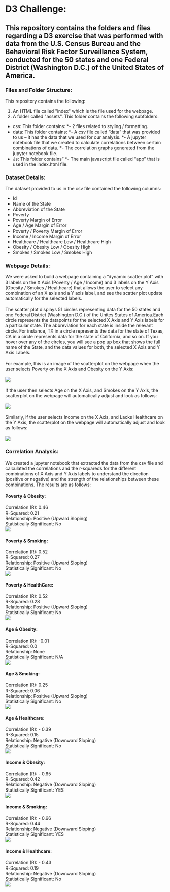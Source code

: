 # D3 Challenge:

## This repository contains the folders and files regarding a D3 exercise that was performed with data from the U.S. Census Bureau and the Behavioral Risk Factor Surveillance System, conducted for the 50 states and one Federal District (Washington D.C.) of the United States of America. 

### Files and Folder Structure:
This repository contains the following:
1.	An HTML file called "index" which is the file used for the webpage.
2.	A folder called "assets". 
This folder contains the following subfolders:
* css: This folder contains:
*- 2 files related to styling / formatting.
* data: This folder contains:
*- A csv file called “data” that was provided to us – it has the data that we used for our analysis. 
*- A jupyter notebook file that we created to calculate correlations between certain combinations of data. 
*- The correlation graphs generated from the jupyter notebook file.
* Js: This folder contains”
*- The main javascript file called “app” that is used in the index.html file.

### Dataset Details:
The dataset provided to us in the csv file contained the following columns:
* Id
* Name of the State
* Abbreviation of the State
* Poverty 
* Poverty Margin of Error
* Age / Age Margin of Error
* Poverty / Poverty Margin of Error
* Income / Income Margin of Error
* Healthcare / Healthcare Low / Healthcare High
* Obesity / Obesity Low / Obesity High
* Smokes / Smokes Low / Smokes High

### Webpage Details:
We were asked to build a webpage containing a “dynamic scatter plot” with 3 labels on the X Axis (Poverty / Age / Income) and 3 labels on the Y Axis (Obesity / Smokes / Healthcare) that allows the user to select any combination of an X axis and a Y axis label, and see the scatter plot update automatically for the selected labels. 
<br>
<br>
The scatter plot displays 51 circles representing data for the 50 states and one Federal District (Washington D.C.) of the Unites States of America.Each circle represents the datapoints for the selected X Axis and Y Axis labels for a particular state. The abbreviation for each state is inside the relevant circle. For instance, TX in a circle represents the data for the state of Texas, CA in a circle represents data for the state of California, and so on. If you hover over any of the circles, you will see a pop up box that shows the full name of the State, and the data values for both, the selected X Axis and Y Axis Labels.
<br>
<br>
For example, this is an image of the scatterplot on the webpage when the user selects Poverty on the X Axis and Obesity on the Y Axis:
<br>
<br>
![](images/Webpage_Poverty_vs_Obesity.PNG)
<br>
<br>
If the user then selects Age on the X Axis, and Smokes on the Y Axis, the scatterplot on the webpage will automatically adjust and look as follows:
<br>
<br>
![](images/Webpage_Age_vs_Smoking.PNG)
<br>
<br>
Similarly, if the user selects Income on the X Axis, and Lacks Healthcare on the Y Axis, the scatterplot on the webpage will automatically adjust and look as follows:
<br>
<br>
![](images/Webpage_Income_vs_Healthcare.PNG)


### Correlation Analysis:
We created a jupyter notebook that extracted the data from the csv file and calculated the correlations and the r-squareds for the different combinations of X Axis and Y Axis labels to understand the direction (positive or negative) and the strength of the relationships between these combinations. The results are as follows:
<br>
#### Poverty & Obesity: 
Correlation (R): 0.46
<br>
R-Squared: 0.21
<br> 
Relationship: Positive (Upward Sloping)
<br>
Statistically Significant: No
<br>
![](images/Correlation_Analysis_Poverty_vs_Obesity.png)

#### Poverty & Smoking:               
Correlation (R): 0.52
<br>
R-Squared: 0.27
<br> 
Relationship: Positive (Upward Sloping)
<br>
Statistically Significant: No
<br>
![](images/Correlation_Analysis_Poverty_vs_Smoking.png)

#### Poverty & HealthCare: 
Correlation (R): 0.52
<br>
R-Squared: 0.28
<br>
Relationship: Positive (Upward Sloping)
<br>
Statistically Significant: No
<br>
![](images/Correlation_Analysis_Poverty_vs_Healthcare.png)

#### Age & Obesity:
Correlation (R): -0.01
<br>
R-Squared: 0.0
<br> 
Relationship: None
<br>
Statistically Significant: N/A
<br>
![](images/Correlation_Analysis_Age_vs_Obesity.png)

#### Age & Smoking:
Correlation (R): 0.25
<br>
R-Squared: 0.06
<br>
Relationship: Positive (Upward Sloping)
<br>
Statistically Significant: No
<br>
![](images/Correlation_Analysis_Age_vs_Smoking.png)

#### Age & Healthcare:
Correlation (R): - 0.39
<br>
R-Squared: 0.15
<br>
Relationship: Negative (Downward Sloping)
<br>
Statistically Significant: No
<br>
![](images/Correlation_Analysis_Age_vs_Healthcare.png)

#### Income & Obesity:
Correlation (R): - 0.65
<br>
R-Squared: 0.42
<br>
Relationship: Negative (Downward Sloping)
<br>
Statistically Significant: YES
<br>
![](images/Correlation_Analysis_Income_vs_Obesity.png)

#### Income & Smoking:
Correlation (R): - 0.66
<br>
R-Squared: 0.44
<br>
Relationship: Negative (Downward Sloping)
<br>
Statistically Significant: YES
<br>
![](images/Correlation_Analysis_Income_vs_Smoking.png)

#### Income & Healthcare:
Correlation (R): - 0.43
<br>
R-Squared: 0.19
<br>
Relationship: Negative (Downward Sloping)
<br>
Statistically Significant: No
<br>
![](images/Correlation_Analysis_Income_vs_Healthcare.png)
